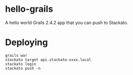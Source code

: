 hello-grails
============

A hello world Grails 2.4.2 app that you can push to Stackato.

# Deploying

    grails war
    stackato target api.stackato-xxxx.local
    stackato login
    stackato push -n
